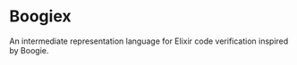 # Boogiex

An intermediate representation language for Elixir code 
verification inspired by Boogie.
